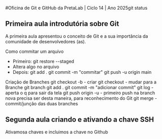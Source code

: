#Oficina de Git e GitHub da PretaLab | Ciclo 14 | Ano 2025git status

## Primeira aula introdutória sobre Git

A primeira aula apresentou o conceito de Git e a sua importância da comunidade de desenvolvedores (as).

 Como commitar um arquivo 
- Primeiro: git restore --staged <nomedoarquivo>
- Altera algo no arquivo 
- Depois:
git add .
git commit -m "commitar"
git push -u origin main

Criação de Branches
git checkout -b <nomedabranche> - criar 
git checkout <nomedabranch> - mudar para a Branche
git branch 
git add .
git commit -m "adicionar commit"
git log - aperta o q para sair da tela 
git push origin -u <nomedabranche> - primeiro push na branch nova precisa ser desta maneira, para reconhecimento do Git
git merge <nomedabranche> - commit/junção das duas branches
 
 ## Segunda aula criando e ativando a chave SSH
 Ativamosa chaves e incluimos a chave no Github
 



